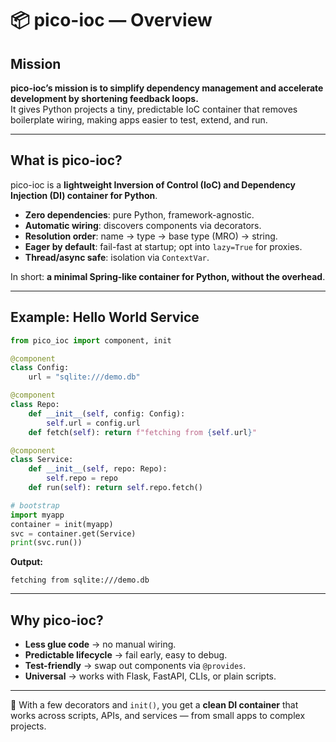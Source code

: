 # 📦 pico-ioc — Overview

## Mission
**pico-ioc’s mission is to simplify dependency management and accelerate development by shortening feedback loops.**  
It gives Python projects a tiny, predictable IoC container that removes boilerplate wiring, making apps easier to test, extend, and run.

---

## What is pico-ioc?
pico-ioc is a **lightweight Inversion of Control (IoC) and Dependency Injection (DI) container for Python**.

- **Zero dependencies**: pure Python, framework-agnostic.
- **Automatic wiring**: discovers components via decorators.
- **Resolution order**: name → type → base type (MRO) → string.
- **Eager by default**: fail-fast at startup; opt into `lazy=True` for proxies.
- **Thread/async safe**: isolation via `ContextVar`.

In short: **a minimal Spring-like container for Python, without the overhead**.

---

## Example: Hello World Service

```python
from pico_ioc import component, init

@component
class Config:
    url = "sqlite:///demo.db"

@component
class Repo:
    def __init__(self, config: Config):
        self.url = config.url
    def fetch(self): return f"fetching from {self.url}"

@component
class Service:
    def __init__(self, repo: Repo):
        self.repo = repo
    def run(self): return self.repo.fetch()

# bootstrap
import myapp
container = init(myapp)
svc = container.get(Service)
print(svc.run())
````

**Output:**

```
fetching from sqlite:///demo.db
```

---

## Why pico-ioc?

* **Less glue code** → no manual wiring.
* **Predictable lifecycle** → fail early, easy to debug.
* **Test-friendly** → swap out components via `@provides`.
* **Universal** → works with Flask, FastAPI, CLIs, or plain scripts.

---

📌 With a few decorators and `init()`, you get a **clean DI container** that works across scripts, APIs, and services — from small apps to complex projects.

```

